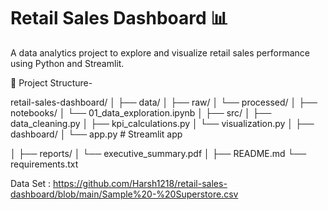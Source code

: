 # Retail Sales Dashboard 📊

A data analytics project to explore and visualize retail sales performance using Python and Streamlit.

📁 Project Structure-

retail-sales-dashboard/
│
├── data/
│   ├── raw/
│   └── processed/
│
├── notebooks/
│   └── 01_data_exploration.ipynb
│
├── src/
│   ├── data_cleaning.py
│   ├── kpi_calculations.py
│   └── visualization.py
│
├── dashboard/
│   └── app.py  # Streamlit app

│
├── reports/
│   └── executive_summary.pdf
│
├── README.md
└── requirements.txt

Data Set : https://github.com/Harsh1218/retail-sales-dashboard/blob/main/Sample%20-%20Superstore.csv

